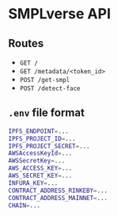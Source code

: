 # SMPLverse API

## Routes

- `GET /`
- `GET /metadata/<token_id>`
- `POST /get-smpl`
- `POST /detect-face`

## `.env` file format

```bash
IPFS_ENDPOINT=...
IPFS_PROJECT_ID=...
IPFS_PROJECT_SECRET=...
AWSAccessKeyId=...
AWSSecretKey=...
AWS_ACCESS_KEY=...
AWS_SECRET_KEY=...
INFURA_KEY=...
CONTRACT_ADDRESS_RINKEBY=...
CONTRACT_ADDRESS_MAINNET=...
CHAIN=...
```
